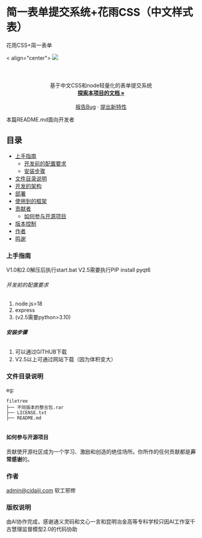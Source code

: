 

# 简一表单提交系统+花雨CSS（中文样式表）


花雨CSS+简一表单

<!-- PROJECT SHIELDS -->



<!-- PROJECT LOGO -->
  < align="center">
![](https://xianmoxukong.top/2.png)  
  
<br />

<p align="center">
 
  </a>

  <h3 align="center"></h3>
  <p align="center">
  基于中文CSS和node轻量化的表单提交系统
    <br />
    <a href="https://xianmoxukong.top/"><strong>探索本项目的文档 »</strong></a>
    <br />
    <br />
    <a href="https://xianmoxukong.top/feedback.html">报告Bug</a>
    ·
    <a href="https://xianmoxukong.top/feedback.html">提出新特性</a>
  </p>

</p>


 本篇README.md面向开发者
 
## 目录

- [上手指南](#上手指南)
  - [开发前的配置要求](#开发前的配置要求)
  - [安装步骤](#安装步骤)
- [文件目录说明](#文件目录说明)
- [开发的架构](#开发的架构)
- [部署](#部署)
- [使用到的框架](#使用到的框架)
- [贡献者](#贡献者)
  - [如何参与开源项目](#如何参与开源项目)
- [版本控制](#版本控制)
- [作者](#作者)
- [鸣谢](#鸣谢)

### 上手指南

V1.0和2.0解压后执行start.bat
V2.5需要执行PIP install pyqt6

###### 开发前的配置要求

1. node.js>18
2. express
3. (v2.5需要python>3.10)

###### **安装步骤**

1. 可以通过GITHUB下载
2. V2.5以上可通过网站下载（因为体积变大）



### 文件目录说明
eg:

```
filetree 
├── 不同版本的整合包.rar
├── LICENSE.txt
├── README.md


```










#### 如何参与开源项目

贡献使开源社区成为一个学习、激励和创造的绝佳场所。你所作的任何贡献都是**非常感谢**的。

### 作者

admin@cidaiji.com
软工邪修


### 版权说明

由AI协作完成，感谢通义灵码和文心一言和昆明冶金高等专科学校只因AI工作室千古慧理监督模型2.0的代码协助

